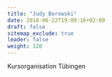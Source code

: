 ```yaml
---
title: "Judy Borowski"
date: 2018-06-22T19:09:16+02:00
draft: false
sitemap_exclude: true
leader: false
weight: 120
---
```


Kursorganisation Tübingen
